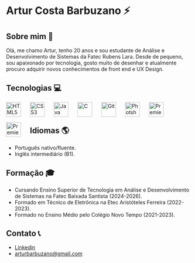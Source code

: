 # Artur Costa Barbuzano ⚡

## Sobre mim 🎨

Olá, me chamo Artur, tenho 20 anos e sou estudante de Análise e Desenvolvimento de Sistemas da Fatec Rubens Lara. Desde de pequeno, sou apaixonado por tecnologia, gosto muito de desenhar e atualmente procuro adquirir novos conhecimentos de front end e UX Design.

## Tecnologias 💻

<!--Linguagens e ferramentas web: HTML, C, Java.
- Softwares de desenvolvimento: Visual Studio Code, Intelij, CodeBlocks, Git e Github.
- Ferramentas Criativas: Adobe Photoshop, Adobe Premiere Pro, Canva e Figma.
- Domínio de Word, Excel e Powerpoint.!-->

<img 
    src="https://cdn.jsdelivr.net/gh/devicons/devicon@latest/icons/html5/html5-original.svg"
    width="40px"
    style="padding-right: 10px; float: left; margin-right: 15px;
    margin-bottom: 15px;" 
    alt="HTML5"
    title="HTML5"
/>

<img 
    src="https://cdn.jsdelivr.net/gh/devicons/devicon@latest/icons/css3/css3-original.svg"
    width="40px"
    style="padding-right: 10px; float: left; margin-right: 15px;
    margin-bottom: 15px;" 
    alt="CSS3"
    title="CSS3"
/>

<img 
    src="https://cdn.jsdelivr.net/gh/devicons/devicon@latest/icons/java/java-original.svg"
    width="40px"
    style="padding-right: 10px; float: left; margin-right: 15px;
    margin-bottom: 15px;" 
    alt="Java"
    title="Java"
/>

<img 
    src="https://cdn.jsdelivr.net/gh/devicons/devicon@latest/icons/c/c-original.svg"
    width="40px"
    style="padding-right: 10px; float: left; margin-right: 15px;
    margin-bottom: 15px;" 
    alt="C"
    title="C"
/>

<img 
    src="https://cdn.jsdelivr.net/gh/devicons/devicon@latest/icons/git/git-original.svg"
    width="40px"
    style="padding-right: 10px; float: left; margin-right: 15px;
    margin-bottom: 15px;" 
    alt="Git"
    title="Git"
/>

<img 
    src="https://cdn.jsdelivr.net/gh/devicons/devicon@latest/icons/photoshop/photoshop-original.svg"
    width="40px"
    style="padding-right: 10px; float: left; margin-right: 15px;
    margin-bottom: 15px;" 
    alt="Photshop"
    title="Photshop"
/>

<img 
    src="https://cdn.jsdelivr.net/gh/devicons/devicon@latest/icons/premierepro/premierepro-original.svg"
    width="40px"
    style="padding-right: 10px; float: left; margin-right: 15px;
    margin-bottom: 15px;" 
    alt="Premiere"
    title="Premiere"
/>

<img 
    src="https://cdn.jsdelivr.net/gh/devicons/devicon@latest/icons/figma/figma-original.svg"
    width="40px"
    style="padding-right: 10px; float: left; margin-right: 15px;
    margin-bottom: 15px;" 
    alt="Premiere"
    title="Premiere"
/>

<br> 
<br>

## Idiomas 🌎

- Português nativo/fluente.
- Inglês intermediário (B1).

## Formação 🎓

- Cursando Ensino Superior de Tecnologia em Análise e Desenvolvimento de Sistemas na Fatec Baixada Santista (2024-2026).
- Formado em Técnico de Eletrônica na Etec Aristóteles Ferreira (2022-2023).
- Formado no Ensino Médio pelo Colégio Novo Tempo (2021-2023).

## Contato 📞

- [Linkedin](https://www.linkedin.com/in/artur-barbuzano-abb9b7318/)
- arturbarbuzano@gmail.com
